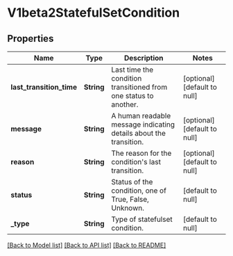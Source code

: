 # V1beta2StatefulSetCondition

## Properties
Name | Type | Description | Notes
------------ | ------------- | ------------- | -------------
**last_transition_time** | **String** | Last time the condition transitioned from one status to another. | [optional] [default to null]
**message** | **String** | A human readable message indicating details about the transition. | [optional] [default to null]
**reason** | **String** | The reason for the condition&#39;s last transition. | [optional] [default to null]
**status** | **String** | Status of the condition, one of True, False, Unknown. | [default to null]
**_type** | **String** | Type of statefulset condition. | [default to null]

[[Back to Model list]](../README.md#documentation-for-models) [[Back to API list]](../README.md#documentation-for-api-endpoints) [[Back to README]](../README.md)


